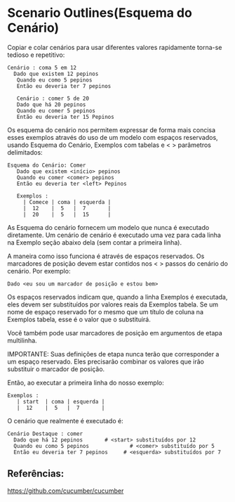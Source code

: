 # Scenario Outlines(Esquema do Cenário)

Copiar e colar cenários para usar diferentes valores rapidamente torna-se tedioso e repetitivo:

```
Cenário : coma 5 em 12 
  Dado que existem 12 pepinos
   Quando eu como 5 pepinos
   Então eu deveria ter 7 pepinos
   
   Cenário : comer 5 de 20 
   Dado que há 20 pepinos
   Quando eu comer 5 pepinos
   Então eu deveria ter 15 Pepinos
```

Os esquema do cenário nos permitem expressar de forma mais concisa esses exemplos através do uso de um modelo com espaços reservados, usando Esquema do Cenário, Exemplos com tabelas e < > parâmetros delimitados:

```
Esquema do Cenário: Comer 
   Dado que existem <início> pepinos
   Quando eu comer <comer> pepinos
   Então eu deveria ter <left> Pepinos 
   
   Exemplos :
     | Comece | coma | esquerda |
     |  12    |  5   |  7       | 
     |  20    |  5   |  15      |
```

As Esquema do cenário fornecem um modelo que nunca é executado diretamente. Um cenário de cenário é executado uma vez para cada linha na Exemplo seção abaixo dela (sem contar a primeira linha).

A maneira como isso funciona é através de espaços reservados. Os marcadores de posição devem estar contidos nos < > passos do cenário do cenário. 
Por exemplo:

```
Dado <eu sou um marcador de posição e estou bem>
```

Os espaços reservados indicam que, quando a linha Exemplos é executada, eles devem ser substituídos por valores reais da Exemplos tabela. Se um nome de espaço reservado for o mesmo que um título de coluna na Exemplos tabela, esse é o valor que o substituirá.

Você também pode usar marcadores de posição em argumentos de etapa multilinha.

IMPORTANTE: Suas definições de etapa nunca terão que corresponder a um espaço reservado. Eles precisarão combinar os valores que irão substituir o marcador de posição.

Então, ao executar a primeira linha do nosso exemplo:

```
Exemplos :
   | start  | coma | esquerda | 
   |  12    |  5   |  7       |
```

O cenário que realmente é executado é:

```
Cenário Destaque : comer 
  Dado que há 12 pepinos       # <start> substituídos por 12 
  Quando eu como 5 pepinos             # <comer> substituído por 5 
  Então eu deveria ter 7 pepinos     # <esquerda> substituídos por 7
  ```
  
## Referências:
	
https://github.com/cucumber/cucumber
